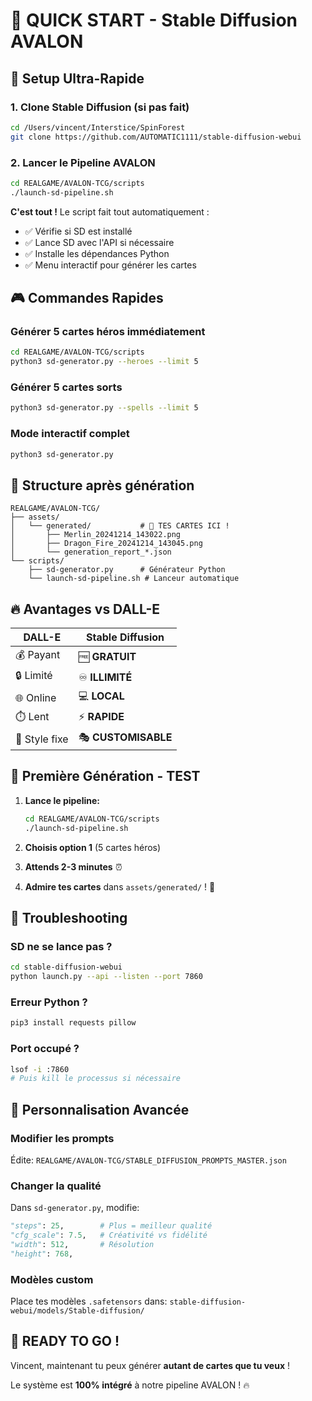 # 🚀 QUICK START - Stable Diffusion AVALON

## 🎯 Setup Ultra-Rapide

### 1. Clone Stable Diffusion (si pas fait)
```bash
cd /Users/vincent/Interstice/SpinForest
git clone https://github.com/AUTOMATIC1111/stable-diffusion-webui
```

### 2. Lancer le Pipeline AVALON
```bash
cd REALGAME/AVALON-TCG/scripts
./launch-sd-pipeline.sh
```

**C'est tout !** Le script fait tout automatiquement :
- ✅ Vérifie si SD est installé
- ✅ Lance SD avec l'API si nécessaire  
- ✅ Installe les dépendances Python
- ✅ Menu interactif pour générer les cartes

## 🎮 Commandes Rapides

### Générer 5 cartes héros immédiatement
```bash
cd REALGAME/AVALON-TCG/scripts
python3 sd-generator.py --heroes --limit 5
```

### Générer 5 cartes sorts
```bash
python3 sd-generator.py --spells --limit 5
```

### Mode interactif complet
```bash
python3 sd-generator.py
```

## 📁 Structure après génération
```
REALGAME/AVALON-TCG/
├── assets/
│   └── generated/           # 🎨 TES CARTES ICI !
│       ├── Merlin_20241214_143022.png
│       ├── Dragon_Fire_20241214_143045.png
│       └── generation_report_*.json
└── scripts/
    ├── sd-generator.py      # Générateur Python
    └── launch-sd-pipeline.sh # Lanceur automatique
```

## 🔥 Avantages vs DALL-E

| DALL-E | Stable Diffusion |
|--------|------------------|
| 💰 Payant | 🆓 **GRATUIT** |
| 🔒 Limité | ♾️ **ILLIMITÉ** |
| 🌐 Online | 💻 **LOCAL** |
| ⏱️ Lent | ⚡ **RAPIDE** |
| 🎨 Style fixe | 🎭 **CUSTOMISABLE** |

## 🎯 Première Génération - TEST

1. **Lance le pipeline:**
   ```bash
   cd REALGAME/AVALON-TCG/scripts
   ./launch-sd-pipeline.sh
   ```

2. **Choisis option 1** (5 cartes héros)

3. **Attends 2-3 minutes** ⏰

4. **Admire tes cartes** dans `assets/generated/` ! 🎨

## 🔧 Troubleshooting

### SD ne se lance pas ?
```bash
cd stable-diffusion-webui
python launch.py --api --listen --port 7860
```

### Erreur Python ?
```bash
pip3 install requests pillow
```

### Port occupé ?
```bash
lsof -i :7860
# Puis kill le processus si nécessaire
```

## 🎨 Personnalisation Avancée

### Modifier les prompts
Édite: `REALGAME/AVALON-TCG/STABLE_DIFFUSION_PROMPTS_MASTER.json`

### Changer la qualité
Dans `sd-generator.py`, modifie:
```python
"steps": 25,        # Plus = meilleur qualité
"cfg_scale": 7.5,   # Créativité vs fidélité
"width": 512,       # Résolution
"height": 768,
```

### Modèles custom
Place tes modèles `.safetensors` dans:
`stable-diffusion-webui/models/Stable-diffusion/`

## 🚀 READY TO GO !

Vincent, maintenant tu peux générer **autant de cartes que tu veux** ! 

Le système est **100% intégré** à notre pipeline AVALON ! 🔥